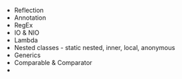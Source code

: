  - Reflection
 - Annotation
 - RegEx
 - IO & NIO
 - Lambda
 - Nested classes - static nested, inner, local, anonymous
 - Generics
 - Comparable & Comparator
 - 